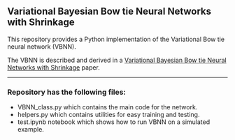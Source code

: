 ## Variational Bayesian Bow tie Neural Networks with Shrinkage
This repository provides a Python implementation of the Variational Bow tie neural network (VBNN). 

The VBNN is described and derived in a [Variational Bayesian Bow tie Neural Networks with Shrinkage](https://arxiv.org/abs/2411.11132) paper. 

 ---
 ### Repository has the following files:
 
- VBNN_class.py which contains the main code for the network. 
- helpers.py which contains utilities for easy training and testing.
- test.ipynb notebook which shows how to run VBNN on a simulated example.   
